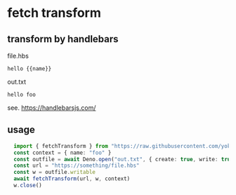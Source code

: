 # fetch transform

## transform by handlebars
file.hbs
```
hello {{name}}
```

out.txt
```
hello foo
```

see. https://handlebarsjs.com/

## usage
```ts
  import { fetchTransform } from "https://raw.githubusercontent.com/yoko0180/deno-fetch-transform/master/fetchTransform.ts"
  const context = { name: "foo" }
  const outfile = await Deno.open("out.txt", { create: true, write: true })
  const url = "https://something/file.hbs"
  const w = outfile.writable
  await fetchTransform(url, w, context)
  w.close()
```